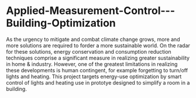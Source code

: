 # Applied-Measurement-Control---Building-Optimization
As the urgency to mitigate and combat climate change grows, more and more solutions are required to forder a more sustainable world. On the radar for these solutions, energy conservation and consumption reduction techniques comprise a significant measure in realizing greater sustainability in home &amp; industry. However, one of the greatest limitations in realizing these developments is human contingent, for example forgetting to turn/off lights and heating. This project targets energy-use optimization by smart control of lights and heating use in prototye designed to simplify a room in a building.
